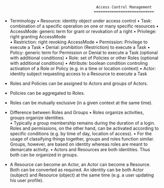 
                                              Access Control Management
                                             ===========================

 - Terminology
   • Resource:    identity object under access control
   • Task:        combination of a specific operation on one or many specific resources
   • AccessMode:  generic term for grant or revokation of a right 
   • Privilege:   right granting AccessMode   
   • Restriction: right revoking AccessMode 
   • Permission:  Privilege to execute a Task
   • Denial:      prohibition (Restriction) to execute a Task
   • Policy:      generic term for Permission or Denial to execute a Task (optional with additional conditions) 
   • Role:        set of Policies or other Roles (optional with additional conditions)
   • Attribute:   boolean condition controling activation of a Role or Policy (e.g. in a time or location context)
   • Actor:       identity subject requesting access to a Resource to execute a Task  
  
 - Roles and Policies can be assigned to Actors and groups of Actors.

 - Policies can be aggregated to Roles.
 
 - Roles can be mutually exclusive (in a given context at the same time).   
 
 - Difference between Roles and Groups
   • Roles organize activities, groups organize identities.  
   • Typically a group membership remains during the duration of a login. Roles and permissions, on the other hand, can be 
     activated according to specific conditions (e.g. by time of day, location of access).
   • For the usage of classifying things together, groups and roles function similar. Groups, however, are based on identity 
     whereas roles are meant to demarcate activity.
   • Actors and Resources are both identities. Thus both can be organized in groups. 

 - A Resource can become an Actor, an Actor can become a Resource. Both can be converted as required. An identity can be both 
   Actor (subject) and Resource (object) at the same time (e.g. a user updating his user profile).
   